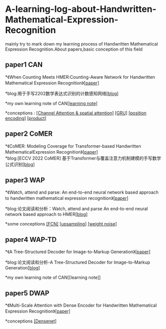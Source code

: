 # A-learning-log-about-Handwritten-Mathematical-Expression-Recognition
  mainly try to mark down my learning process of Handwritten Mathematical Expression Recognition.About papers,basic conception of this field
## paper1 CAN
*《When Counting Meets HMER:Counting-Aware Network for Handwritten Mathematical Expression Recognition》[[paper]](https://arxiv.org/abs/2207.11463)

*blog:用于手写2202数学表达式识别的计数感知网络[[blog]](https://zhuanlan.zhihu.com/p/546590327)

*my own learning note of CAN[[learning note]](https://view.officeapps.live.com/op/view.aspx?src=https%3A%2F%2Fraw.githubusercontent.com%2FHryxyhe%2FA-learning-log-about-Handwritten-Mathematical-Expression-Recognition%2Fmaster%2Fmy%2520learning%2520note%2FCAN.docx&wdOrigin=BROWSELINK)

*conceptions : [[Channel Attention & spatial attention]](https://blog.csdn.net/qq_42194397/article/details/122556066?spm=1001.2101.3001.6650.18&utm_medium=distribute.pc_relevant.none-task-blog-2~default~BlogCommendFromBaidu~Rate-18-122556066-blog-120884524.235%5Ev38%5Epc_relevant_anti_vip_base&depth_1-utm_source=dis) [[GRU]](https://zhuanlan.zhihu.com/p/32481747) 
[[position encoding]](https://zhuanlan.zhihu.com/p/121126531) [[product]](https://blog.csdn.net/oldlybaby/article/details/108307712) 

## paper2 CoMER
*《CoMER: Modeling Coverage for Transformer-based Handwritten MathematicalExpression Recognition》[[paper]](https://arxiv.org/abs/2207.04410)\
*blog:[ECCV 2022 CoMER] 基于Transformer与覆盖注意力机制建模的手写数学公式识别[[blog]](https://blog.csdn.net/moxibingdao/article/details/127644505)

## paper3 WAP
*《Watch, attend and parse: An end-to-end neural network based approach to handwritten mathematical expression recognition》[[paper]](https://www.sciencedirect.com/science/article/pii/S0031320317302376)

*blog:论文阅读和分析：Watch, attend and parse An end-to-end neural network based approach to HMER[[blog]](https://blog.csdn.net/KPer_Yang/article/details/129483137)

*some conceptions [[FCN]](https://zhuanlan.zhihu.com/p/30195134)  [[upsampling]](https://blog.csdn.net/qq_37344125/article/details/108717647) [[weight noise]](https://blog.csdn.net/Marslicy/article/details/124311818?ops_request_misc=%257B%2522request%255Fid%2522%253A%2522168837172516800184198252%2522%252C%2522scm%2522%253A%252220140713.130102334..%2522%257D&request_id=168837172516800184198252&biz_id=0&utm_medium=distribute.pc_search_result.none-task-blog-2~all~sobaiduend~default-1-124311818-null-null.142^v88^control_2,239^v2^insert_chatgpt&utm_term=%E6%9D%83%E9%87%8D%E5%99%AA%E5%A3%B0&spm=1018.2226.3001.4187)

## paper4 WAP-TD
*《A Tree-Structured Decoder for Image-to-Markup Generation》[[paper]](http://staff.ustc.edu.cn/~jundu/Publications/publications/jianshu-icml2020.pdf)

*blog:论文阅读和分析-A Tree-Structured Decoder for Image-to-Markup Generation[[blog]](https://blog.csdn.net/KPer_Yang/article/details/129461513)

*my own learning note of CAN[[learning note]]

## paper5 DWAP
*《Multi-Scale Attention with Dense Encoder for Handwritten Mathematical Expression Recognition》[[paper]](https://ieeexplore.ieee.org/document/8546031)

*conceptions [[Densenet]](https://zhuanlan.zhihu.com/p/37189203)
